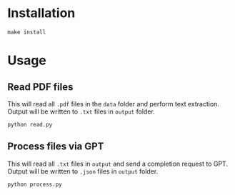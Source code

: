 # Installation

`make install`


# Usage

## Read PDF files
This will read all `.pdf` files in the `data` folder and perform text extraction.
Output will be written to `.txt` files in `output` folder.

```
python read.py
```

## Process files via GPT
This will read all `.txt` files in `output` and send a completion request to GPT.
Output will be written to `.json` files in `output` folder.

```
python process.py
```